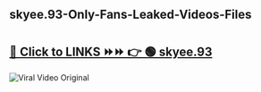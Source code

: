 
 ## skyee.93-Only-Fans-Leaked-Videos-Files

# <h2><a href="https://mediaupload.pro?skyee.93">🔗 Click to LINKS ⏩⏩ 👉 🟢 skyee.93 </a></h2>

<a href="https://mediaupload.pro?skyee.93" rel="nofollow" data-target="animated-image.originalLink"><img src="https://i.ibb.co.com/xMMVF88/686577567.gif" alt="Viral Video Original" style="max-width: 100%; display: inline-block;" data-target="animated-image.originalImage"></a>